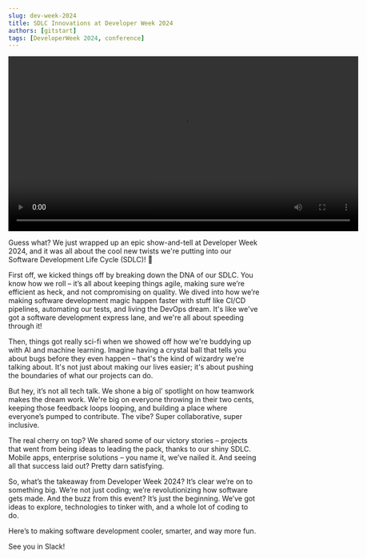 ```yaml
---
slug: dev-week-2024
title: SDLC Innovations at Developer Week 2024
authors: [gitstart]
tags: [DeveloperWeek 2024, conference]
---
```



<video src="/materials/Hamza_DevWeek_2024.mp4" controls="controls" width="700">
</video>

Guess what? We just wrapped up an epic show-and-tell at Developer Week 2024, and it was all about the cool new twists we're putting into our Software Development Life Cycle (SDLC)! 🚀

First off, we kicked things off by breaking down the DNA of our SDLC. You know how we roll – it’s all about keeping things agile, making sure we’re efficient as heck, and not compromising on quality. We dived into how we’re making software development magic happen faster with stuff like CI/CD pipelines, automating our tests, and living the DevOps dream. It's like we've got a software development express lane, and we're all about speeding through it!

Then, things got really sci-fi when we showed off how we're buddying up with AI and machine learning. Imagine having a crystal ball that tells you about bugs before they even happen – that's the kind of wizardry we're talking about. It's not just about making our lives easier; it's about pushing the boundaries of what our projects can do.

But hey, it’s not all tech talk. We shone a big ol’ spotlight on how teamwork makes the dream work. We're big on everyone throwing in their two cents, keeping those feedback loops looping, and building a place where everyone’s pumped to contribute. The vibe? Super collaborative, super inclusive.

The real cherry on top? We shared some of our victory stories – projects that went from being ideas to leading the pack, thanks to our shiny SDLC. Mobile apps, enterprise solutions – you name it, we’ve nailed it. And seeing all that success laid out? Pretty darn satisfying.

So, what’s the takeaway from Developer Week 2024? It’s clear we’re on to something big. We’re not just coding; we’re revolutionizing how software gets made. And the buzz from this event? It’s just the beginning. We’ve got ideas to explore, technologies to tinker with, and a whole lot of coding to do.

Here’s to making software development cooler, smarter, and way more fun.

See you in Slack!
